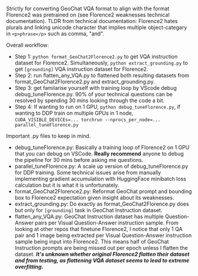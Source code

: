 Strictly for converting GeoChat VQA format to align with the format Florence2 was pretrained on (see Florence2 weaknesses technical documentation). TLDR from technical documentation: Florence2 hates plurals and linking unicode character that implies multiple object-categary in ```<p>phrase</p>``` such as comma, "and". <br>

Overall workflow:
- Step 1: ```python format_GeoChat2Florence2.py``` to get VQA instruction dataset for Florence2. Simultaneously, ```python extract_grounding.py``` to get ```[grounding]``` VQA instruction dataset for Florence2.
- Step 2: run flatten_any_VQA.py to flattened both resulting datasets from format_GeoChat2Florence2.py and extract_grounding.py.
- Step 3: get familarise yourself with training loop by VScode debug debug_tuneFlorence.py. 90% of your technical questions can be resolved by spending 30 mins looking through the code a bit.
- Step 4: If wanting to run on 1 GPU, ```python debug_tuneFlorence.py```, if wanting to DDP train on multiple GPUs in 1 node, ```CUDA_VISIBLE_DEVICEs=... torchrun --nprocs_per_node=... parallel_tuneFlorence.py```

Important .py files to keep in mind.
- debug_tuneFlorence.py: Basically a training loop of Florence2 on 1 GPU that you can debug on VSCode. **Really recommend** anyone to debug the pipeline for 30 mins before asking me questions. 
- parallel_tuneFlorence.py: A scale up version of debug_tuneFlorence.py for DDP training. Some technical issues arise from manually implementing gradient accumulation with HuggingFace minibatch loss calculation but it is what it is unfortunately.
- format_GeoChat2Florence2.py: Reformat GeoChat prompt and bounding box to Florence2 expectation given insight about its weaknesses.
- extract_grounding.py: Do exactly as format_GeoChat2Florence.py does but only for ```[grounding]``` task in GeoChat Instruction dataset.
- flatten_any_VQA.py: GeoChat Instruction dataset has multiple Question-Answer pairs per Visual Question-Answer instruction sample. From looking at other repos that finetune Florence2, I notice that only 1 QA pair and 1 image being extracted per Visual Question-Answer instruction sample being input into Florence2. This means half of GeoChat Instruction prompts are being missed out per epoch unless I flatten the dataset. ***It's unknown whether original Florence2 flatten their dataset and from testing, as flattening VQA dataset seems to lead to extreme overfitting.***
